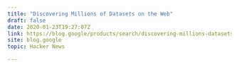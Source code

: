 ```yaml
---
title: "Discovering Millions of Datasets on the Web"
draft: false
date: 2020-01-23T19:27:07Z
link: https://blog.google/products/search/discovering-millions-datasets-web/?utm_medium=RSS&utm_source=hune
site: blog.google
topic: Hacker News  

---
```

